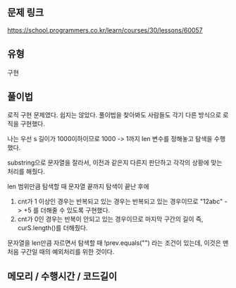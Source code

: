 ## 문제 링크

https://school.programmers.co.kr/learn/courses/30/lessons/60057

## 유형

구현

## 풀이법

로직 구현 문제였다. 쉽지는 않았다. 풀이법을 찾아봐도 사람들도 각기 다른 방식으로 로직을 구현했다.

나는 우선 s 길이가 1000이하이므로 1000 -> 1까지 len 변수를 정해놓고 탐색을 수행했다.

substring으로 문자열을 잘라서, 이전과 같은지 다른지 판단하고 각각의 상황에 맞는 처리를 해줬다.

len 범위만큼 탐색할 때 문자열 끝까지 탐색이 끝난 후에

1. cnt가 1 이상인 경우는 반복되고 있는 경우는 반복되고 있는 경우이므로 "12abc" -> +5 를 더해줄 수 있도록 구현했다.
2. cnt가 0인 경우는 반복이 안되고 있는 경우이므로 마지막 구간의 길이 즉, curS.length()를 더해줬다.

문자열을 len만큼 자르면서 탐색할 때 !prev.equals("") 라는 조건이 있는데, 이것은 맨 처음 구간일 때의 예외처리를 위한 것이다.

## 메모리 / 수행시간 / 코드길이

